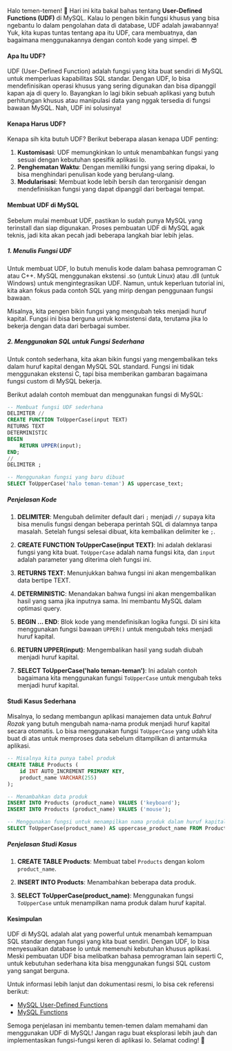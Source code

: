 Halo temen-temen! 🌟 Hari ini kita bakal bahas tentang **User-Defined Functions (UDF)** di MySQL. Kalau lo pengen bikin fungsi khusus yang bisa ngebantu lo dalam pengolahan data di database, UDF adalah jawabannya! Yuk, kita kupas tuntas tentang apa itu UDF, cara membuatnya, dan bagaimana menggunakannya dengan contoh kode yang simpel. 😎

#### Apa Itu UDF?

UDF (User-Defined Function) adalah fungsi yang kita buat sendiri di MySQL untuk memperluas kapabilitas SQL standar. Dengan UDF, lo bisa mendefinisikan operasi khusus yang sering digunakan dan bisa dipanggil kapan aja di query lo. Bayangkan lo lagi bikin sebuah aplikasi yang butuh perhitungan khusus atau manipulasi data yang nggak tersedia di fungsi bawaan MySQL. Nah, UDF ini solusinya!

#### Kenapa Harus UDF?

Kenapa sih kita butuh UDF? Berikut beberapa alasan kenapa UDF penting:
1. **Kustomisasi**: UDF memungkinkan lo untuk menambahkan fungsi yang sesuai dengan kebutuhan spesifik aplikasi lo.
2. **Penghematan Waktu**: Dengan memiliki fungsi yang sering dipakai, lo bisa menghindari penulisan kode yang berulang-ulang.
3. **Modularisasi**: Membuat kode lebih bersih dan terorganisir dengan mendefinisikan fungsi yang dapat dipanggil dari berbagai tempat.

#### Membuat UDF di MySQL

Sebelum mulai membuat UDF, pastikan lo sudah punya MySQL yang terinstall dan siap digunakan. Proses pembuatan UDF di MySQL agak teknis, jadi kita akan pecah jadi beberapa langkah biar lebih jelas.

##### 1. Menulis Fungsi UDF

Untuk membuat UDF, lo butuh menulis kode dalam bahasa pemrograman C atau C++. MySQL menggunakan ekstensi .so (untuk Linux) atau .dll (untuk Windows) untuk mengintegrasikan UDF. Namun, untuk keperluan tutorial ini, kita akan fokus pada contoh SQL yang mirip dengan penggunaan fungsi bawaan.

Misalnya, kita pengen bikin fungsi yang mengubah teks menjadi huruf kapital. Fungsi ini bisa berguna untuk konsistensi data, terutama jika lo bekerja dengan data dari berbagai sumber.

##### 2. Menggunakan SQL untuk Fungsi Sederhana

Untuk contoh sederhana, kita akan bikin fungsi yang mengembalikan teks dalam huruf kapital dengan MySQL SQL standard. Fungsi ini tidak menggunakan ekstensi C, tapi bisa memberikan gambaran bagaimana fungsi custom di MySQL bekerja.

Berikut adalah contoh membuat dan menggunakan fungsi di MySQL:

```sql
-- Membuat fungsi UDF sederhana
DELIMITER //
CREATE FUNCTION ToUpperCase(input TEXT)
RETURNS TEXT
DETERMINISTIC
BEGIN
    RETURN UPPER(input);
END;
//
DELIMITER ;

-- Menggunakan fungsi yang baru dibuat
SELECT ToUpperCase('halo teman-teman') AS uppercase_text;
```

##### Penjelasan Kode

1. **DELIMITER**: Mengubah delimiter default dari `;` menjadi `//` supaya kita bisa menulis fungsi dengan beberapa perintah SQL di dalamnya tanpa masalah. Setelah fungsi selesai dibuat, kita kembalikan delimiter ke `;`.
   
2. **CREATE FUNCTION ToUpperCase(input TEXT)**: Ini adalah deklarasi fungsi yang kita buat. `ToUpperCase` adalah nama fungsi kita, dan `input` adalah parameter yang diterima oleh fungsi ini.

3. **RETURNS TEXT**: Menunjukkan bahwa fungsi ini akan mengembalikan data bertipe TEXT.

4. **DETERMINISTIC**: Menandakan bahwa fungsi ini akan mengembalikan hasil yang sama jika inputnya sama. Ini membantu MySQL dalam optimasi query.

5. **BEGIN ... END**: Blok kode yang mendefinisikan logika fungsi. Di sini kita menggunakan fungsi bawaan `UPPER()` untuk mengubah teks menjadi huruf kapital.

6. **RETURN UPPER(input)**: Mengembalikan hasil yang sudah diubah menjadi huruf kapital.

7. **SELECT ToUpperCase('halo teman-teman')**: Ini adalah contoh bagaimana kita menggunakan fungsi `ToUpperCase` untuk mengubah teks menjadi huruf kapital.

#### Studi Kasus Sederhana

Misalnya, lo sedang membangun aplikasi manajemen data untuk *Bahrul Rozak* yang butuh mengubah nama-nama produk menjadi huruf kapital secara otomatis. Lo bisa menggunakan fungsi `ToUpperCase` yang udah kita buat di atas untuk memproses data sebelum ditampilkan di antarmuka aplikasi.

```sql
-- Misalnya kita punya tabel produk
CREATE TABLE Products (
    id INT AUTO_INCREMENT PRIMARY KEY,
    product_name VARCHAR(255)
);

-- Menambahkan data produk
INSERT INTO Products (product_name) VALUES ('keyboard');
INSERT INTO Products (product_name) VALUES ('mouse');

-- Menggunakan fungsi untuk menampilkan nama produk dalam huruf kapital
SELECT ToUpperCase(product_name) AS uppercase_product_name FROM Products;
```

##### Penjelasan Studi Kasus

1. **CREATE TABLE Products**: Membuat tabel `Products` dengan kolom `product_name`.

2. **INSERT INTO Products**: Menambahkan beberapa data produk.

3. **SELECT ToUpperCase(product_name)**: Menggunakan fungsi `ToUpperCase` untuk menampilkan nama produk dalam huruf kapital.

#### Kesimpulan

UDF di MySQL adalah alat yang powerful untuk menambah kemampuan SQL standar dengan fungsi yang kita buat sendiri. Dengan UDF, lo bisa menyesuaikan database lo untuk memenuhi kebutuhan khusus aplikasi. Meski pembuatan UDF bisa melibatkan bahasa pemrograman lain seperti C, untuk kebutuhan sederhana kita bisa menggunakan fungsi SQL custom yang sangat berguna.

Untuk informasi lebih lanjut dan dokumentasi resmi, lo bisa cek referensi berikut:

- [MySQL User-Defined Functions](https://dev.mysql.com/doc/refman/8.0/en/creating-user-defined-functions.html)
- [MySQL Functions](https://dev.mysql.com/doc/refman/8.0/en/functions.html)

Semoga penjelasan ini membantu temen-temen dalam memahami dan menggunakan UDF di MySQL! Jangan ragu buat eksplorasi lebih jauh dan implementasikan fungsi-fungsi keren di aplikasi lo. Selamat coding! 🚀
